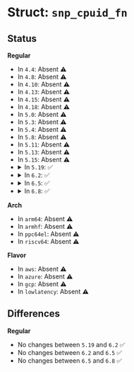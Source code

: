 # Struct: <code>snp_cpuid_fn</code>

## Status
<b>Regular</b>
<ul>
<li>
In <code>4.4</code>: Absent ⚠️
</li>
<li>
In <code>4.8</code>: Absent ⚠️
</li>
<li>
In <code>4.10</code>: Absent ⚠️
</li>
<li>
In <code>4.13</code>: Absent ⚠️
</li>
<li>
In <code>4.15</code>: Absent ⚠️
</li>
<li>
In <code>4.18</code>: Absent ⚠️
</li>
<li>
In <code>5.0</code>: Absent ⚠️
</li>
<li>
In <code>5.3</code>: Absent ⚠️
</li>
<li>
In <code>5.4</code>: Absent ⚠️
</li>
<li>
In <code>5.8</code>: Absent ⚠️
</li>
<li>
In <code>5.11</code>: Absent ⚠️
</li>
<li>
In <code>5.13</code>: Absent ⚠️
</li>
<li>
In <code>5.15</code>: Absent ⚠️
</li>
<li>
<details>
<summary>In <code>5.19</code>: ✅</summary>

```c
struct snp_cpuid_fn {
    u32 eax_in;
    u32 ecx_in;
    u64 xcr0_in;
    u64 xss_in;
    u32 eax;
    u32 ebx;
    u32 ecx;
    u32 edx;
    u64 __reserved;
};
```
</details>
</li>
<li>
<details>
<summary>In <code>6.2</code>: ✅</summary>

```c
struct snp_cpuid_fn {
    u32 eax_in;
    u32 ecx_in;
    u64 xcr0_in;
    u64 xss_in;
    u32 eax;
    u32 ebx;
    u32 ecx;
    u32 edx;
    u64 __reserved;
};
```
</details>
</li>
<li>
<details>
<summary>In <code>6.5</code>: ✅</summary>

```c
struct snp_cpuid_fn {
    u32 eax_in;
    u32 ecx_in;
    u64 xcr0_in;
    u64 xss_in;
    u32 eax;
    u32 ebx;
    u32 ecx;
    u32 edx;
    u64 __reserved;
};
```
</details>
</li>
<li>
<details>
<summary>In <code>6.8</code>: ✅</summary>

```c
struct snp_cpuid_fn {
    u32 eax_in;
    u32 ecx_in;
    u64 xcr0_in;
    u64 xss_in;
    u32 eax;
    u32 ebx;
    u32 ecx;
    u32 edx;
    u64 __reserved;
};
```
</details>
</li>
</ul>
<b>Arch</b>
<ul>
<li>
In <code>arm64</code>: Absent ⚠️
</li>
<li>
In <code>armhf</code>: Absent ⚠️
</li>
<li>
In <code>ppc64el</code>: Absent ⚠️
</li>
<li>
In <code>riscv64</code>: Absent ⚠️
</li>
</ul>
<b>Flavor</b>
<ul>
<li>
In <code>aws</code>: Absent ⚠️
</li>
<li>
In <code>azure</code>: Absent ⚠️
</li>
<li>
In <code>gcp</code>: Absent ⚠️
</li>
<li>
In <code>lowlatency</code>: Absent ⚠️
</li>
</ul>

## Differences
<b>Regular</b>
<ul>
<li>
No changes between <code>5.19</code> and <code>6.2</code> ✅
</li>
<li>
No changes between <code>6.2</code> and <code>6.5</code> ✅
</li>
<li>
No changes between <code>6.5</code> and <code>6.8</code> ✅
</li>
</ul>
